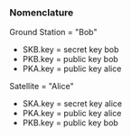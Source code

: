 
### Nomenclature

Ground Station = "Bob"

- SKB.key = secret key bob
- PKB.key = public key bob
- PKA.key = public key alice


Satellite = "Alice"


- SKA.key = secret key alice
- PKA.key = public key alice
- PKB.key = public key bob




